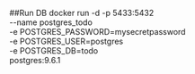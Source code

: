 ##Run DB
docker run -d -p 5433:5432 \
--name postgres_todo \
-e POSTGRES_PASSWORD=mysecretpassword \
-e POSTGRES_USER=postgres \
-e POSTGRES_DB=todo \
postgres:9.6.1